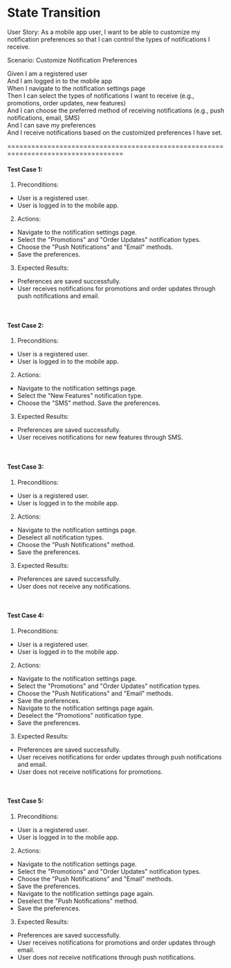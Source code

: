 <h1>State Transition</h1>

User Story: As a mobile app user, I want to be able to customize my notification preferences so that I can control the types of notifications I receive.

Scenario: Customize Notification Preferences

Given I am a registered user <br />
And I am logged in to the mobile app <br />
When I navigate to the notification settings page <br />
Then I can select the types of notifications I want to receive (e.g., promotions, order updates, new features) <br />
And I can choose the preferred method of receiving notifications (e.g., push notifications, email, SMS) <br />
And I can save my preferences <br />
And I receive notifications based on the customized preferences I have set. <br />

===================================================================================

<h4>Test Case 1:</h4>

1. Preconditions:
* User is a registered user.
* User is logged in to the mobile app.
2. Actions:
* Navigate to the notification settings page.
* Select the "Promotions" and "Order Updates" notification types.
* Choose the "Push Notifications" and "Email" methods.
* Save the preferences.
3. Expected Results:
* Preferences are saved successfully.
* User receives notifications for promotions and order updates through push notifications and email.
<br />

<h4>Test Case 2:</h4>

1. Preconditions:
* User is a registered user.
* User is logged in to the mobile app.
2. Actions:
* Navigate to the notification settings page.
* Select the "New Features" notification type.
* Choose the "SMS" method.
Save the preferences.
3. Expected Results:
* Preferences are saved successfully.
* User receives notifications for new features through SMS.
<br />

<h4>Test Case 3:</h4>

1. Preconditions:
* User is a registered user.
* User is logged in to the mobile app.
2. Actions:
* Navigate to the notification settings page.
* Deselect all notification types.
* Choose the "Push Notifications" method.
* Save the preferences.
3. Expected Results:
* Preferences are saved successfully.
* User does not receive any notifications.
<br />

<h4>Test Case 4:</h4>

1. Preconditions:
* User is a registered user.
* User is logged in to the mobile app.
2. Actions:
* Navigate to the notification settings page.
* Select the "Promotions" and "Order Updates" notification types.
* Choose the "Push Notifications" and "Email" methods.
* Save the preferences.
* Navigate to the notification settings page again.
* Deselect the "Promotions" notification type.
* Save the preferences.
3. Expected Results:
* Preferences are saved successfully.
* User receives notifications for order updates through push notifications and email.
* User does not receive notifications for promotions.
<br />

<h4>Test Case 5:</h4>

1. Preconditions:
* User is a registered user.
* User is logged in to the mobile app.
2. Actions:
* Navigate to the notification settings page.
* Select the "Promotions" and "Order Updates" notification types.
* Choose the "Push Notifications" and "Email" methods.
* Save the preferences.
* Navigate to the notification settings page again.
* Deselect the "Push Notifications" method.
* Save the preferences.
3. Expected Results:
* Preferences are saved successfully.
* User receives notifications for promotions and order updates through email.
* User does not receive notifications through push notifications.
